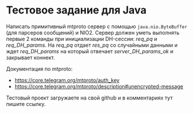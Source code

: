 # Тестовое задание для Java
Написать примитивный mtproto сервер с помощью `java.nio.ByteBuffer` (для парсеров сообщений) и NIO2. Сервер должен уметь выполнять первые 2 команды при инициализации DH-сессии: *req_pq* и *req_DH_params*. На *req_pq* отдает *res_pq* со случайными данными и ждет *req_DH_params* на который отвечает *server_DH_params_ok* и закрывает коннект.

Документация по mtproto:

* https://core.telegram.org/mtproto/auth_key
* https://core.telegram.org/mtproto/description#unencrypted-message

Тестовый проект загружаете на свой github и в комментариях тут пишите ссылку.
